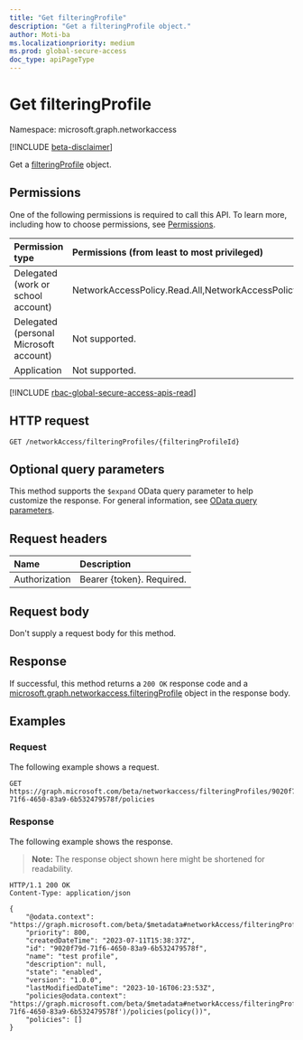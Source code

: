```yaml
---
title: "Get filteringProfile"
description: "Get a filteringProfile object."
author: Moti-ba
ms.localizationpriority: medium
ms.prod: global-secure-access
doc_type: apiPageType
---
```


# Get filteringProfile
Namespace: microsoft.graph.networkaccess

[!INCLUDE [beta-disclaimer](../../includes/beta-disclaimer.md)]

Get a [filteringProfile](../resources/networkaccess-filteringprofile.md) object.

## Permissions
One of the following permissions is required to call this API. To learn more, including how to choose permissions, see [Permissions](/graph/permissions-reference).

|Permission type|Permissions (from least to most privileged)|
|:---|:---|
|Delegated (work or school account)|NetworkAccessPolicy.Read.All,NetworkAccessPolicy.ReadWrite.All|
|Delegated (personal Microsoft account)|Not supported.|
|Application|Not supported.|

[!INCLUDE [rbac-global-secure-access-apis-read](../includes/rbac-for-apis/rbac-global-secure-access-apis-read.md)]

## HTTP request

<!-- {
  "blockType": "ignored"
}
-->
``` http
GET /networkAccess/filteringProfiles/{filteringProfileId}
```

## Optional query parameters
This method supports the `$expand` OData query parameter to help customize the response. For general information, see [OData query parameters](/graph/query-parameters).

## Request headers
|Name|Description|
|:---|:---|
|Authorization|Bearer {token}. Required.|

## Request body
Don't supply a request body for this method.

## Response

If successful, this method returns a `200 OK` response code and a [microsoft.graph.networkaccess.filteringProfile](../resources/networkaccess-filteringprofile.md) object in the response body.

## Examples

### Request
The following example shows a request.
<!-- {
  "blockType": "request",
  "name": "get_filteringprofile"
}
-->
``` http
GET https://graph.microsoft.com/beta/networkaccess/filteringProfiles/9020f79d-71f6-4650-83a9-6b532479578f/policies
```


### Response
The following example shows the response.
>**Note:** The response object shown here might be shortened for readability.
<!-- {
  "blockType": "response",
  "truncated": true,
  "@odata.type": "microsoft.graph.networkaccess.filteringProfile"
}
-->
``` http
HTTP/1.1 200 OK
Content-Type: application/json

{
    "@odata.context": "https://graph.microsoft.com/beta/$metadata#networkAccess/filteringProfiles(policies(policy()))/$entity",
    "priority": 800,
    "createdDateTime": "2023-07-11T15:38:37Z",
    "id": "9020f79d-71f6-4650-83a9-6b532479578f",
    "name": "test profile",
    "description": null,
    "state": "enabled",
    "version": "1.0.0",
    "lastModifiedDateTime": "2023-10-16T06:23:53Z",
    "policies@odata.context": "https://graph.microsoft.com/beta/$metadata#networkAccess/filteringProfiles('9020f79d-71f6-4650-83a9-6b532479578f')/policies(policy())",
    "policies": []
}
```

